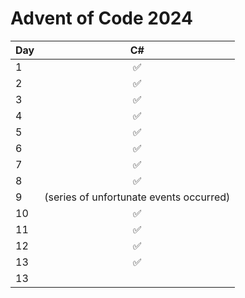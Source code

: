 # Advent of Code 2024

| Day |                   C#                    | 
|:----|:---------------------------------------:| 
| 1   |                    ✅                    | 
| 2   |                    ✅                    | 
| 3   |                    ✅                    | 
| 4   |                    ✅                    | 
| 5   |                    ✅                    | 
| 6   |                    ✅                    | 
| 7   |                    ✅                    | 
| 8   |                    ✅                    | 
| 9   | (series of unfortunate events occurred) | 
| 10  |                    ✅                    | 
| 11  |                    ✅                    | 
| 12  |                    ✅                    | 
| 13  |                    ✅                    | 
| 13  |                                       | 